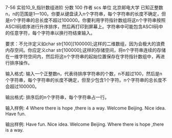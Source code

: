 7-56 实验10_9_指针数组进阶
分数 100
作者 scs
单位 北京邮电大学
已知正整数n，n的范围是1—100。你要从键盘读入n个字符串，每个字符串的长度不确定，但是n个字符串的总长度不超过100000。你要利用字符指针数组将这n个字符串按照ASCII码顺序进行升序排序，然后再打印到屏幕上。字符串中可能包含ASCII码中的任意字符，每个字符串以换行符结束输入。

要求：不允许定义如char str[100][100000];这样的二维数组，因为会极大的浪费内存空间。你应定义char str[100000];这样的存储空间，将n个字符串连续的存储在一维字符空间内，然后将这n个字符串的起始位置保存在字符指针数组中，再进行排序操作。

输入格式:
输入一个正整数n，代表待排序字符串的个数，n不超过100，然后是n个字符串，每个字符串的长度不确定，但至少包含1个字符。n个字符串的总长度不会超过100000。

输出格式:
排序后的n个字符串，每个字符串占一行。

输入样例:
4
Where there is hope ,there is a way.
Welcome Beijing.
Nice idea.
Have fun.

输出样例:
Have fun.
Nice idea.
Welcome Beijing.
Where there is hope ,there is a way.

